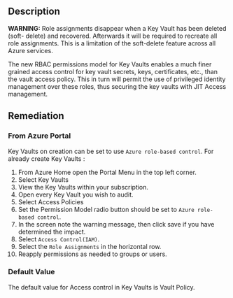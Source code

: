 ## Description

**WARNING:** Role assignments disappear when a Key Vault has been deleted (soft- delete) and recovered. Afterwards it will be required to recreate all role assignments. This is a limitation of the soft-delete feature across all Azure services.

The new RBAC permissions model for Key Vaults enables a much finer grained access control for key vault secrets, keys, certificates, etc., than the vault access policy. This in turn will permit the use of privileged identity management over these roles, thus securing the key vaults with JIT Access management.

## Remediation

### From Azure Portal

Key Vaults on creation can be set to use `Azure role-based control`. For already create Key Vaults :

1. From Azure Home open the Portal Menu in the top left corner.
2. Select Key Vaults
3. View the Key Vaults within your subscription.
4. Open every Key Vault you wish to audit.
5. Select Access Policies
6. Set the Permission Model radio button should be set to `Azure role-based control`.
7. In the screen note the warning message, then click save if you have determined the impact.
8. Select `Access Control(IAM)`.
9. Select the `Role Assignments` in the horizontal row.
10. Reapply permissions as needed to groups or users.

### Default Value

The default value for Access control in Key Vaults is Vault Policy.